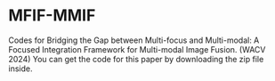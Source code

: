 # MFIF-MMIF
Codes for Bridging the Gap between Multi-focus and Multi-modal: A Focused Integration Framework for Multi-modal Image Fusion. (WACV 2024)
You can get the code for this paper by downloading the zip file inside.
